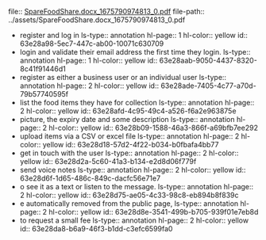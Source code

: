 file:: [SpareFoodShare.docx_1675790974813_0.pdf](../assets/SpareFoodShare.docx_1675790974813_0.pdf)
file-path:: ../assets/SpareFoodShare.docx_1675790974813_0.pdf

- register and log in 
  ls-type:: annotation
  hl-page:: 1
  hl-color:: yellow
  id:: 63e28a98-5ec7-447c-ab00-10071c630709
- login and validate their email address the first time they login.
  ls-type:: annotation
  hl-page:: 1
  hl-color:: yellow
  id:: 63e28aab-9050-4437-8320-8c41f91446d1
- register as either a business user or an individual user
  ls-type:: annotation
  hl-page:: 2
  hl-color:: yellow
  id:: 63e28ade-7405-4c77-a70d-79b57740595f
- list the food items they have for collection
  ls-type:: annotation
  hl-page:: 2
  hl-color:: yellow
  id:: 63e28afd-4c95-49c4-a526-f6a2e963875e
- picture, the expiry date and some description 
  ls-type:: annotation
  hl-page:: 2
  hl-color:: yellow
  id:: 63e28b09-1588-46a3-866f-a69bfb7ee292
- upload items via a CSV or excel file
  ls-type:: annotation
  hl-page:: 2
  hl-color:: yellow
  id:: 63e28d18-57d2-4f22-b034-b0fbafa4bb77
- get in touch with the user
  ls-type:: annotation
  hl-page:: 2
  hl-color:: yellow
  id:: 63e28d2a-5c60-41a3-b134-e2d8d06f779f
- send voice notes
  ls-type:: annotation
  hl-page:: 2
  hl-color:: yellow
  id:: 63e28d6f-1d65-486c-849c-dacfc56e71e7
- o see it as a text or listen to the message.
  ls-type:: annotation
  hl-page:: 2
  hl-color:: yellow
  id:: 63e28d75-ae05-4c33-98c8-eb894b8f839c
- e automatically removed from the public page,
  ls-type:: annotation
  hl-page:: 2
  hl-color:: yellow
  id:: 63e28d8e-3541-499b-b705-939f01e7eb8d
- to request a small fee
  ls-type:: annotation
  hl-page:: 2
  hl-color:: yellow
  id:: 63e28da8-b6a9-46f3-b1dd-c3efc6599fa0